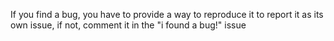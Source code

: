 If you find a bug, you have to provide a way to reproduce it to report it as its own issue, if not, comment it in the "i found a bug!" issue
